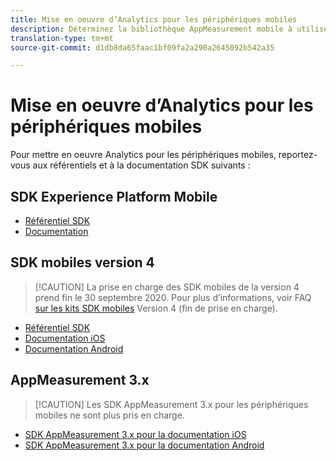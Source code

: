 ```yaml
---
title: Mise en oeuvre d’Analytics pour les périphériques mobiles
description: Déterminez la bibliothèque AppMeasurement mobile à utiliser.
translation-type: tm+mt
source-git-commit: d1db8da65faac1bf09fa2a290a2645092b542a35

---
```



# Mise en oeuvre d’Analytics pour les périphériques mobiles

Pour mettre en oeuvre Analytics pour les périphériques mobiles, reportez-vous aux référentiels et à la documentation SDK suivants :

## SDK Experience Platform Mobile

* [Référentiel SDK](https://github.com/Adobe-Marketing-Cloud/aep-sdks-documentation/blob/master/resources/frequently-asked-questions/current-sdk-versions.md)
* [Documentation](https://aep-sdks.gitbook.io/docs/)

## SDK mobiles version 4

> [!CAUTION] La prise en charge des SDK mobiles de la version 4 prend fin le 30 septembre 2020. Pour plus d’informations, voir FAQ [sur les kits SDK mobiles](https://aep-sdks.gitbook.io/docs/version-4-sdk-end-of-support-faq) Version 4 (fin de prise en charge).

* [Référentiel SDK](https://github.com/Adobe-Marketing-Cloud/mobile-services/tree/master/sdks)
* [Documentation iOS](https://docs.adobe.com/content/help/en/mobile-services/ios/overview.html)
* [Documentation Android](https://docs.adobe.com/content/help/en/mobile-services/android/overview.html)

## AppMeasurement 3.x

> [!CAUTION] Les SDK AppMeasurement 3.x pour les périphériques mobiles ne sont plus pris en charge.

* [SDK AppMeasurement 3.x pour la documentation iOS](../../assets/adobe_mobile_ios_3x.pdf)
* [SDK AppMeasurement 3.x pour la documentation Android](../../assets/android_3x.pdf)
